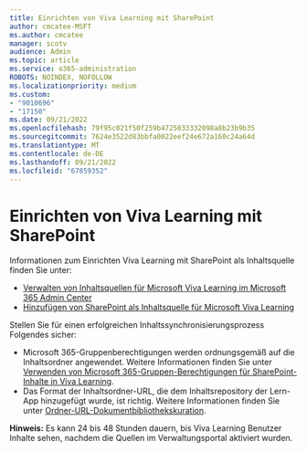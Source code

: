 ```yaml
---
title: Einrichten von Viva Learning mit SharePoint
author: cmcatee-MSFT
ms.author: cmcatee
manager: scotv
audience: Admin
ms.topic: article
ms.service: o365-administration
ROBOTS: NOINDEX, NOFOLLOW
ms.localizationpriority: medium
ms.custom:
- "9010696"
- "17150"
ms.date: 09/21/2022
ms.openlocfilehash: 79f95c021f50f259b4725033332098a8b23b9b35
ms.sourcegitcommit: 7624e3522d83bbfa0022eef24e672a160c24a64d
ms.translationtype: MT
ms.contentlocale: de-DE
ms.lasthandoff: 09/21/2022
ms.locfileid: "67859352"
---
```

# <a name="setting-up-viva-learning-with-sharepoint"></a>Einrichten von Viva Learning mit SharePoint

Informationen zum Einrichten Viva Learning mit SharePoint als Inhaltsquelle finden Sie unter:

- [Verwalten von Inhaltsquellen für Microsoft Viva Learning im Microsoft 365 Admin Center](https://docs.microsoft.com/viva/learning/content-sources-365-admin-center)
- [Hinzufügen von SharePoint als Inhaltsquelle für Microsoft Viva Learning](https://docs.microsoft.com/viva/learning/configure-sharepoint-content-source)

Stellen Sie für einen erfolgreichen Inhaltssynchronisierungsprozess Folgendes sicher: 

- Microsoft 365-Gruppenberechtigungen werden ordnungsgemäß auf die Inhaltsordner angewendet. Weitere Informationen finden Sie unter [Verwenden von Microsoft 365-Gruppen-Berechtigungen für SharePoint-Inhalte in Viva Learning](https://learn.microsoft.com/viva/learning/sharepoint-permissions).
- Das Format der Inhaltsordner-URL, die dem Inhaltsrepository der Lern-App hinzugefügt wurde, ist richtig. Weitere Informationen finden Sie unter [Ordner-URL-Dokumentbibliothekskuration](https://learn.microsoft.com/viva/learning/configure-sharepoint-content-source#folder-url-document-library-curation).

**Hinweis:** Es kann 24 bis 48 Stunden dauern, bis Viva Learning Benutzer Inhalte sehen, nachdem die Quellen im Verwaltungsportal aktiviert wurden.
